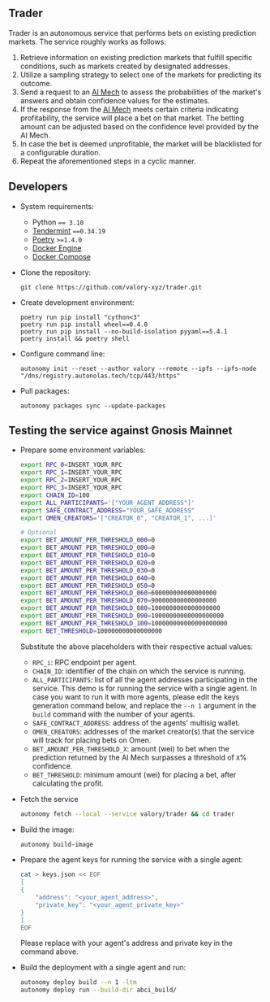 ## Trader

Trader is an autonomous service that performs bets on existing prediction markets. The service roughly works as follows:

1. Retrieve information on existing prediction markets that fulfill specific conditions, such as markets created by designated addresses.
2. Utilize a sampling strategy to select one of the markets for predicting its outcome.
3. Send a request to an [AI Mech](https://github.com/valory-xyz/mech) to assess the probabilities of the market's answers and obtain confidence values for the estimates.
4. If the response from the [AI Mech](https://github.com/valory-xyz/mech) meets certain criteria indicating profitability, the service will place a bet on that market. The betting amount can be adjusted based on the confidence level provided by the AI Mech.
5. In case the bet is deemed unprofitable, the market will be blacklisted for a configurable duration.
6. Repeat the aforementioned steps in a cyclic manner.

## Developers

- System requirements:

    - Python `== 3.10`
    - [Tendermint](https://docs.tendermint.com/v0.34/introduction/install.html) `==0.34.19`
    - [Poetry](https://python-poetry.org/docs/) `>=1.4.0`
    - [Docker Engine](https://docs.docker.com/engine/install/)
    - [Docker Compose](https://docs.docker.com/compose/install/)

- Clone the repository:

      git clone https://github.com/valory-xyz/trader.git

- Create development environment:

      poetry run pip install "cython<3"
      poetry run pip install wheel==0.4.0
      poetry run pip install --no-build-isolation pyyaml==5.4.1
      poetry install && poetry shell

- Configure command line:

      autonomy init --reset --author valory --remote --ipfs --ipfs-node "/dns/registry.autonolas.tech/tcp/443/https"

- Pull packages:

      autonomy packages sync --update-packages

## Testing the service against Gnosis  Mainnet

* Prepare some environment variables:

    ```bash
    export RPC_0=INSERT_YOUR_RPC
    export RPC_1=INSERT_YOUR_RPC
    export RPC_2=INSERT_YOUR_RPC
    export RPC_3=INSERT_YOUR_RPC
    export CHAIN_ID=100
    export ALL_PARTICIPANTS='["YOUR_AGENT_ADDRESS"]'
    export SAFE_CONTRACT_ADDRESS="YOUR_SAFE_ADDRESS"
    export OMEN_CREATORS='["CREATOR_0", "CREATOR_1", ...]'
    
    # Optional
    export BET_AMOUNT_PER_THRESHOLD_000=0
    export BET_AMOUNT_PER_THRESHOLD_000=0
    export BET_AMOUNT_PER_THRESHOLD_010=0
    export BET_AMOUNT_PER_THRESHOLD_020=0
    export BET_AMOUNT_PER_THRESHOLD_030=0
    export BET_AMOUNT_PER_THRESHOLD_040=0
    export BET_AMOUNT_PER_THRESHOLD_050=0
    export BET_AMOUNT_PER_THRESHOLD_060=600000000000000000
    export BET_AMOUNT_PER_THRESHOLD_070=900000000000000000
    export BET_AMOUNT_PER_THRESHOLD_080=1000000000000000000
    export BET_AMOUNT_PER_THRESHOLD_090=10000000000000000000
    export BET_AMOUNT_PER_THRESHOLD_100=100000000000000000000
    export BET_THRESHOLD=100000000000000000
    ```

  Substitute the above placeholders with their respective actual values:
  - `RPC_i`: RPC endpoint per agent.
  - `CHAIN_ID`: identifier of the chain on which the service is running.
  - `ALL_PARTICIPANTS`: list of all the agent addresses participating in the service.
    This demo is for running the service with a single agent.
    In case you want to run it with more agents, please edit the keys generation command below,
    and replace the `--n 1` argument in the `build` command with the number of your agents.
  - `SAFE_CONTRACT_ADDRESS`: address of the agents' multisig wallet.
  - `OMEN_CREATORS`: addresses of the market creator(s) that the service will track
    for placing bets on Omen.
  - `BET_AMOUNT_PER_THRESHOLD_X`: amount (wei) to bet when the prediction returned by the AI Mech surpasses a threshold of `X`% confidence.
  - `BET_THRESHOLD`: minimum amount (wei) for placing a bet, after calculating the profit.

* Fetch the service

    ```bash
    autonomy fetch --local --service valory/trader && cd trader
    ```

* Build the image:

    ```bash
    autonomy build-image
    ```

* Prepare the agent keys for running the service with a single agent:

    ```bash
    cat > keys.json << EOF
    [
    {
        "address": "<your_agent_address>",
        "private_key": "<your_agent_private_key>"
    }
    ]
    EOF
    ```

  Please replace with your agent's address and private key in the command above.

* Build the deployment with a single agent and run:

    ```bash
    autonomy deploy build --n 1 -ltm
    autonomy deploy run --build-dir abci_build/
    ```

